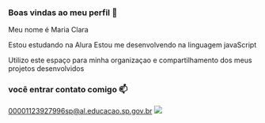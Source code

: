 ### Boas vindas ao meu perfil 💚

Meu nome é Maria Clara

Estou estudando na Alura
Estou me desenvolvendo na linguagem javaScript

Utilizo este espaço para minha organizaçao e compartilhamento dos meus projetos desenvolvidos

### você entrar contato comigo 📫

00001123927996sp@al.educacao.sp.gov.br 
![](https://media1.tenor.com/m/TXcKu7KNFWQAAAAC/mlp-unicorn.gif)
